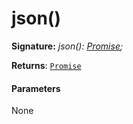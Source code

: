 # json()





**Signature:** _json(): [Promise](../../web-apis/class/promise.md)<any>;_

**Returns**: [`Promise`](../../web-apis/class/promise.md)<any>





#### Parameters
None


